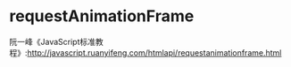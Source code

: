 # requestAnimationFrame

阮一峰《JavaScript标准教程》:http://javascript.ruanyifeng.com/htmlapi/requestanimationframe.html
